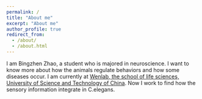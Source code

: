 ```yaml
---
permalink: /
title: "About me"
excerpt: "About me"
author_profile: true
redirect_from: 
  - /about/
  - /about.html
---
```


I am Bingzhen Zhao, a student who is majored in neuroscience. I want to know more about how the animals regulate behaviors and how some diseases occur. 
I am currently at [Wenlab, the school of life sciences, University of Science and Technology of China](http://en.biox.ustc.edu.cn/). Now I work to find how the sensory information integrate in C.elegans.
